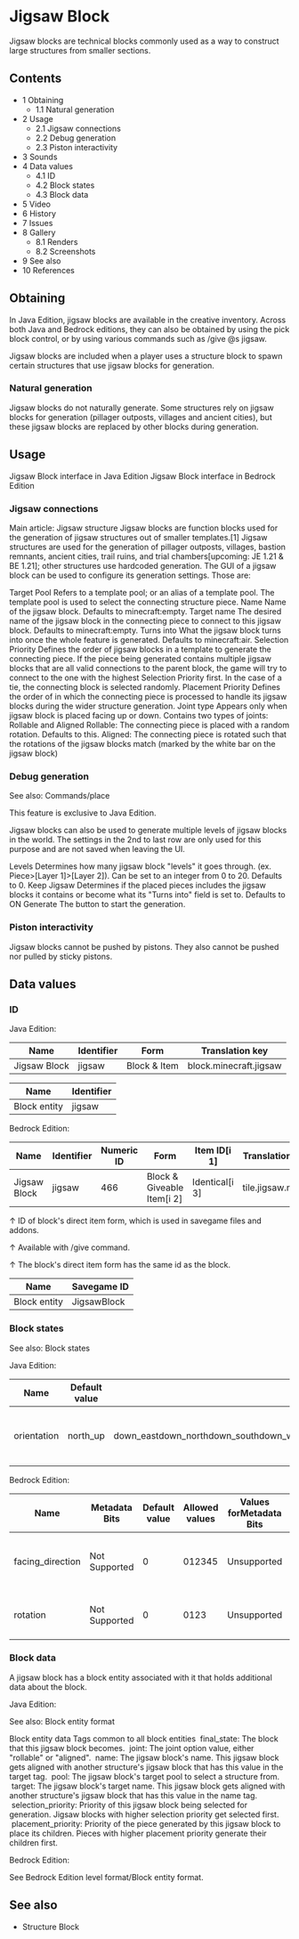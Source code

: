 # Jigsaw Block
Jigsaw blocks are technical blocks commonly used as a way to construct large structures from smaller sections.

## Contents
- 1 Obtaining
	- 1.1 Natural generation
- 2 Usage
	- 2.1 Jigsaw connections
	- 2.2 Debug generation
	- 2.3 Piston interactivity
- 3 Sounds
- 4 Data values
	- 4.1 ID
	- 4.2 Block states
	- 4.3 Block data
- 5 Video
- 6 History
- 7 Issues
- 8 Gallery
	- 8.1 Renders
	- 8.2 Screenshots
- 9 See also
- 10 References

## Obtaining
In Java Edition, jigsaw blocks are available in the creative inventory. Across both Java and Bedrock editions, they can also be obtained by using the pick block control, or by using various commands such as /give @s jigsaw. 

Jigsaw blocks are included when a player uses a structure block to spawn certain structures that use jigsaw blocks for generation.

### Natural generation
Jigsaw blocks do not naturally generate. Some structures rely on jigsaw blocks for generation (pillager outposts, villages and ancient cities), but these jigsaw blocks are replaced by other blocks during generation.

## Usage
Jigsaw Block interface in Java Edition
Jigsaw Block interface in Bedrock Edition
### Jigsaw connections
Main article: Jigsaw structure
Jigsaw blocks are function blocks used for the generation of jigsaw structures out of smaller templates.[1] Jigsaw structures are used for the generation of pillager outposts, villages, bastion remnants, ancient cities, trail ruins, and trial chambers‌[upcoming: JE 1.21 & BE 1.21]; other structures use hardcoded generation. The GUI of a jigsaw block can be used to configure its generation settings. Those are:

Target Pool
Refers to a template pool; or an alias of a template pool. The template pool is used to select the connecting structure piece.
Name
Name of the jigsaw block.
Defaults to minecraft:empty.
Target name
The desired name of the jigsaw block in the connecting piece to connect to this jigsaw block.
Defaults to minecraft:empty.
Turns into
What the jigsaw block turns into once the whole feature is generated.
Defaults to minecraft:air.
Selection Priority
Defines the order of jigsaw blocks in a template to generate the connecting piece. If the piece being generated contains multiple jigsaw blocks that are all valid connections to the parent block, the game will try to connect to the one with the highest Selection Priority first. In the case of a tie, the connecting block is selected randomly.
Placement Priority
Defines the order of in which the connecting piece is processed to handle its jigsaw blocks during the wider structure generation.
Joint type
Appears only when jigsaw block is placed facing up or down.
Contains two types of joints: Rollable and Aligned
Rollable: The connecting piece is placed with a random rotation. Defaults to this.
Aligned: The connecting piece is rotated such that the rotations of the jigsaw blocks match (marked by the white bar on the jigsaw block)
### Debug generation
See also: Commands/place


  

This feature is exclusive to  Java Edition. 


Jigsaw blocks can also be used to generate multiple levels of jigsaw blocks in the world. The settings in the 2nd to last row are only used for this purpose and are not saved when leaving the UI.

Levels
Determines how many jigsaw block "levels" it goes through. (ex. Piece>[Layer 1]>[Layer 2]).
Can be set to an integer from 0 to 20. Defaults to 0.
Keep Jigsaw
Determines if the placed pieces includes the jigsaw blocks it contains or become what its "Turns into" field is set to.
Defaults to ON
Generate
The button to start the generation.
### Piston interactivity
Jigsaw blocks cannot be pushed by pistons. They also cannot be pushed nor pulled by sticky pistons.

## Data values
### ID
Java Edition:

| Name         | Identifier | Form         | Translation key        |
|--------------|------------|--------------|------------------------|
| Jigsaw Block | jigsaw     | Block & Item | block.minecraft.jigsaw |

| Name         | Identifier |
|--------------|------------|
| Block entity | jigsaw     |

Bedrock Edition:

| Name         | Identifier | Numeric ID | Form                       | Item ID[i 1]   | Translation key  |
|--------------|------------|------------|----------------------------|----------------|------------------|
| Jigsaw Block | jigsaw     | 466        | Block & Giveable Item[i 2] | Identical[i 3] | tile.jigsaw.name |


↑ ID of block's direct item form, which is used in savegame files and addons.

↑ Available with /give command.

↑ The block's direct item form has the same id as the block.


| Name         | Savegame ID |
|--------------|-------------|
| Block entity | JigsawBlock |

### Block states
See also: Block states

Java Edition:

| Name        | Default value | Allowed values                                                                                     | Description                               |
|-------------|---------------|----------------------------------------------------------------------------------------------------|-------------------------------------------|
| orientation | north_up      | down_eastdown_northdown_southdown_westeast_upnorth_upsouth_upup_eastup_northup_southup_westwest_up | The direction the jigsaw block is facing. |

Bedrock Edition:

| Name             | Metadata Bits | Default value | Allowed values | Values forMetadata Bits | Description                               |
|------------------|---------------|---------------|----------------|-------------------------|-------------------------------------------|
| facing_direction | Not Supported | 0             | 012345         | Unsupported             | The direction the jigsaw block is facing. |
| rotation         | Not Supported | 0             | 0123           | Unsupported             | The rotation around the axis.             |



### Block data
A jigsaw block has a block entity associated with it that holds additional data about the block.

Java Edition:

See also: Block entity format


 Block entity data
Tags common to all block entities
 final_state: The block that this jigsaw block becomes.
 joint: The joint option value, either "rollable" or "aligned".
 name: The jigsaw block's name. This jigsaw block gets aligned with another structure's jigsaw block that has this value in the target tag.
 pool: The jigsaw block's target pool to select a structure from.
 target: The jigsaw block's target name. This jigsaw block gets aligned with another structure's jigsaw block that has this value in the name tag.
 selection_priority: Priority of this jigsaw block being selected for generation. Jigsaw blocks with higher selection priority get selected first.
 placement_priority: Priority of the piece generated by this jigsaw block to place its children. Pieces with higher placement priority generate their children first.

Bedrock Edition:

See Bedrock Edition level format/Block entity format.
## See also
- Structure Block

